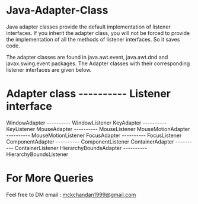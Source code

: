 # Java-Adapter-Class

Java adapter classes provide the default implementation of listener interfaces. If you inherit the adapter class, you will not be forced to provide the implementation of all the methods of listener interfaces. So it saves code.

The adapter classes are found in java.awt.event, java.awt.dnd and javax.swing.event packages. The Adapter classes with their corresponding listener interfaces are given below.


# Adapter class	---------- Listener interface
WindowAdapter ----------	WindowListener
KeyAdapter ----------	KeyListener
MouseAdapter ----------	MouseListener
MouseMotionAdapter ----------	MouseMotionListener
FocusAdapter ----------	FocusListener
ComponentAdapter ----------	ComponentListener
ContainerAdapter ----------	ContainerListener
HierarchyBoundsAdapter ----------	HierarchyBoundsListener

# For More Queries 

Feel free to DM 
email : mckchandan1999@gmail.com
